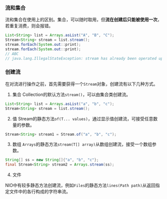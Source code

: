 ### 流和集合

流和集合在使用上的区别。集合，可以随时取用，但**流在创建后只能被使用一次**，若重复消费，则会报错。

```Java
List<String> list = Arrays.asList("A", "B", "C");
Stream<String> stream = list.stream();
stream.forEach(System.out::print);
stream.forEach(System.out::print);
// ABC
// java.lang.IllegalStateException: stream has already been operated upon or closed
```

### 创建流
在对流进行操作之前，首先需要获得一个`Stream`对象，创建流有以下几种方式。
1. 集合
Collection的默认方法`stream()`，可以由集合类创建流。
```Java
List<String> list = Arrays.asList("a", "b", "c");
Stream<String> stream = list.stream();
```
2. 值
Stream的静态方法`of(T... values)`，通过显示值创建流，可接受任意数量的参数。
```Java
Stream<String> stream1 = Stream.of("a", "b", "c");
```
3. 数组
  `Arrays`的静态方法`stream(T[] array)`从数组创建流，接受一个数组参数。

  ```java
  String[] ss = new String[]{"a", "b", "c"};
  final Stream<String> stream2 = Arrays.stream(ss);
  ```

4. 文件

  NIO中有较多静态方法创建流，例如`Files`的静态方法`lines(Path path)`从返回指定文件中的各行构成的字符串流。

  